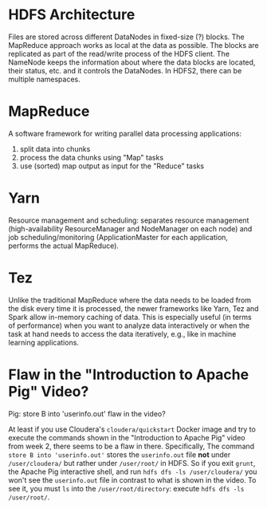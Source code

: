 # HDFS Architecture
Files are stored across different DataNodes in fixed-size (?) blocks. The MapReduce approach works as local at the data as possible. The blocks are replicated as part of the read/write process of the HDFS client. The NameNode keeps the information about where the data blocks are located, their status, etc. and it controls the DataNodes. In HDFS2, there can be multiple namespaces. 

# MapReduce
A software framework for writing parallel data processing applications:

1. split data into chunks
2. process the data chunks using "Map" tasks 
3. use (sorted) map output as input for the "Reduce" tasks

# Yarn
Resource management and scheduling: separates resource management (high-availability ResourceManager and NodeManager on each node) and job scheduling/monitoring (ApplicationMaster for each application, performs the actual MapReduce).  

# Tez
Unlike the traditional MapReduce where the data needs to be loaded from the disk every time it is processed, the newer frameworks like Yarn, Tez and Spark allow in-memory caching of data. This is especially useful (in terms of performance) when you want to analyze data interactively or when the task at hand needs to access the data iteratively, e.g., like in machine learning applications. 

# Flaw in the "Introduction to Apache Pig" Video?
Pig: store B into 'userinfo.out' flaw in the video?

At least if you use Cloudera's `cloudera/quickstart` Docker image and try to execute the commands shown in the "Introduction to Apache Pig" video from week 2, there seems to be a flaw in there. Specifically, The command `store B into 'userinfo.out'` stores the `userinfo.out` file **not** under `/user/cloudera/` but rather under `/user/root/` in HDFS. So if you exit `grunt`, the Apache Pig interactive shell, and run `hdfs dfs -ls /user/cloudera/` you won't see the `userinfo.out` file in contrast to what is shown in the video. To see it, you must `ls` into the `/user/root/directory`: execute `hdfs dfs -ls /user/root/`.
